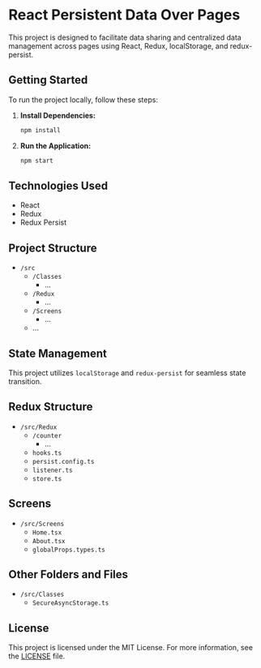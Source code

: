 # React Persistent Data Over Pages

This project is designed to facilitate data sharing and centralized data management across pages using React, Redux, localStorage, and redux-persist.

## Getting Started

To run the project locally, follow these steps:

1. **Install Dependencies:**

    ```bash
    npm install
    ```

2. **Run the Application:**

    ```bash
    npm start
    ```

## Technologies Used

- React
- Redux
- Redux Persist

## Project Structure

- `/src`
  - `/Classes`
    - ...
  - `/Redux`
    - ...
  - `/Screens`
    - ...
  - ...

## State Management

This project utilizes `localStorage` and `redux-persist` for seamless state transition.

## Redux Structure

- `/src/Redux`
  - `/counter`
    - ...
  - `hooks.ts`
  - `persist.config.ts`
  - `listener.ts`
  - `store.ts`

## Screens

- `/src/Screens`
  - `Home.tsx`
  - `About.tsx`
  - `globalProps.types.ts`

## Other Folders and Files

- `/src/Classes`
  - `SecureAsyncStorage.ts`

## License

This project is licensed under the MIT License. For more information, see the [LICENSE](LICENSE) file.
